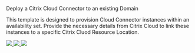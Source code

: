 Deploy a Citrix Cloud Connector to an existing Domain

This template is designed to provision Cloud Connector instances within an availability set.
Provide the necessary details from Citrix Cloud to link these instances to a specific Citrix Cluod Resource Location.

<a href="https://portal.azure.com/#create/Microsoft.Template/uri/https%3A%2F%2Fraw.githubusercontent.com%2Fbrianehlert%2FCitrixCloudQuickStart%2Fmaster%2FCloudConnector%2FCitrixCloudConnector.json" target="_blank">
    <img src="http://azuredeploy.net/deploybutton.png"/>
</a>
<a href="https://portal.azure.us/#create/Microsoft.Template/uri/https%3A%2F%2Fraw.githubusercontent.com%2Fbrianehlert%2FCitrixCloudQuickStart%2Fmaster%2FCloudConnector%2FCitrixCloudConnector.json" target="_blank">
    <img src="http://azuredeploy.net/AzureGov.png"/>
</a>
<a href="http://armviz.io/#/?load=https%3A%2F%2Fraw.githubusercontent.com%2Fbrianehlert%2FCitrixCloudQuickStart%2Fmaster%2FCloudConnector%2FCitrixCloudConnector.json" target="_blank">
    <img src="http://armviz.io/visualizebutton.png"/>
</a>
